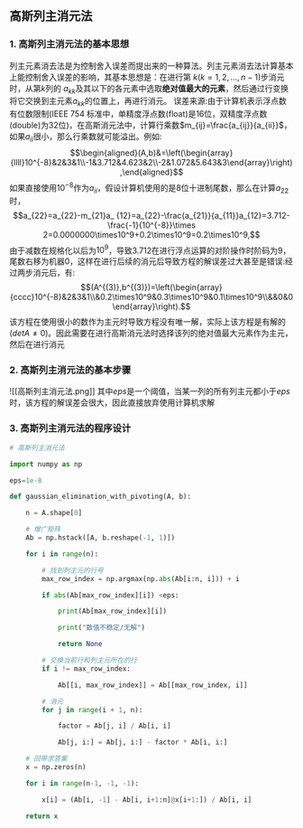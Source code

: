 ## 高斯列主消元法

### 1. 高斯列主消元法的基本思想

列主元素消去法是为控制舍入误差而提出来的一种算法。列主元素消去法计算基本上能控制舍入误差的影响，其基本思想是：在进行第 $k(k=1,2,…,n-1)$步消元时，从第$k$列的 $a_{kk}$及其以下的各元素中选取**绝对值最大的元素**，然后通过行变换将它交换到主元素$a_{kk}$的位置上，再进行消元。
误差来源:由于计算机表示浮点数有位数限制(IEEE 754 标准中，单精度浮点数(float)是16位，双精度浮点数(double)为32位)，在高斯消元法中，计算行乘数$m_{ij}=\frac{a_{ij}}{a_{ii}}$，如果$a_{ii}$很小，那么行乘数就可能溢出。例如:
$$\begin{aligned}(A,b)&=\left(\begin{array}{llll}10^{-8}&2&3&1\\-1&3.712&4.623&2\\-2&1.072&5.643&3\end{array}\right),\end{aligned}$$
如果直接使用$10^{-8}$作为$a_{ii}$，假设计算机使用的是8位十进制尾数，那么在计算$a_{22}$时，$$a_{22}=a_{22}-m_{21}a_
{12}=a_{22}-\frac{a_{21}}{a_{11}}a_{12}=3.712-\frac{-1}{10^{-8}}\times 2=0.0000000\times10^9+0.2\times10^9=0.2\times10^9,$$
由于减数在规格化以后为$10^9$，导致3.712在进行浮点运算的对阶操作时阶码为9，尾数右移为机器0，这样在进行后续的消元后导致方程的解误差过大甚至是错误:经过两步消元后，有:
$$(A^{(3)},b^{(3)})=\left(\begin{array}{cccc}10^{-8}&2&3&1\\&0.2\times10^9&0.3\times10^9&0.1\times10^9\\&&0&0\end{array}\right).$$
该方程在使用很小的数作为主元时导致方程没有唯一解，实际上该方程是有解的($detA\neq 0$)。因此需要在进行高斯消元法时选择该列的绝对值最大元素作为主元，然后在进行消元
### 2. 高斯列主消元法的基本步骤

![[高斯列主消元法.png]]
其中$eps$是一个阈值，当某一列的所有列主元都小于$eps$时，该方程的解误差会很大，因此直接放弃使用计算机求解
### 3. 高斯列主消元法的程序设计
```python
# 高斯列主消元法

import numpy as np

eps=1e-8

def gaussian_elimination_with_pivoting(A, b):

    n = A.shape[0]

    # 增广矩阵
    Ab = np.hstack([A, b.reshape(-1, 1)])

    for i in range(n):

        # 找到列主元的行号
        max_row_index = np.argmax(np.abs(Ab[i:n, i])) + i

        if abs(Ab[max_row_index][i]) <eps:

            print(Ab[max_row_index][i])

            print("数值不稳定/无解")

            return None

        # 交换当前行和列主元所在的行
        if i != max_row_index:

            Ab[[i, max_row_index]] = Ab[[max_row_index, i]]

        # 消元
        for j in range(i + 1, n):

            factor = Ab[j, i] / Ab[i, i]

            Ab[j, i:] = Ab[j, i:] - factor * Ab[i, i:]

    # 回带求答案
    x = np.zeros(n)

    for i in range(n-1, -1, -1):

        x[i] = (Ab[i, -1] - Ab[i, i+1:n]@x[i+1:]) / Ab[i, i]

    return x
```
